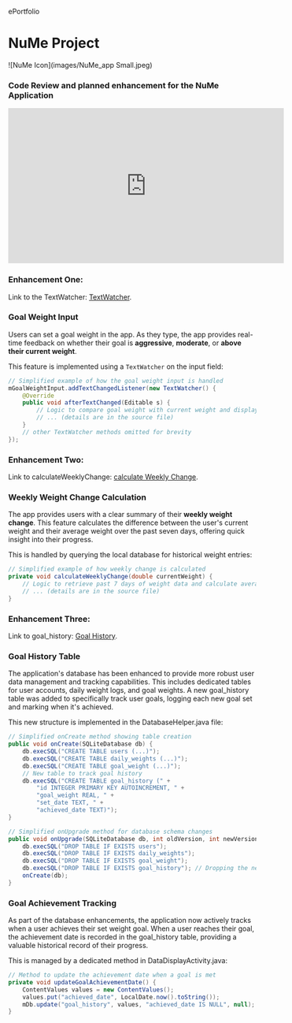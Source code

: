 ePortfolio

# NuMe Project

![NuMe Icon](images/NuMe_app Small.jpeg)


### Code Review and planned enhancement for the NuMe Application
<iframe width="560" height="315" src="https://www.youtube.com/embed/njhcB8VI0jM?si=W7s5Q8Ngxx2LQSpw" title="YouTube video player" frameborder="0" allow="accelerometer; autoplay; clipboard-write; encrypted-media; gyroscope; picture-in-picture; web-share" referrerpolicy="strict-origin-when-cross-origin" allowfullscreen></iframe>




### Enhancement One:
Link to the TextWatcher: [TextWatcher](https://github.com/rramoscode/rramoscode.github.io/pull/2/files).

### Goal Weight Input

Users can set a goal weight in the app. As they type, the app provides real-time feedback on whether their goal is **aggressive**, **moderate**, or **above their current weight**.

This feature is implemented using a `TextWatcher` on the input field:

```java
// Simplified example of how the goal weight input is handled
mGoalWeightInput.addTextChangedListener(new TextWatcher() {
    @Override
    public void afterTextChanged(Editable s) {
        // Logic to compare goal weight with current weight and display feedback
        // ... (details are in the source file)
    }
    // other TextWatcher methods omitted for brevity
});
```

### Enhancement Two:
Link to calculateWeeklyChange: [calculate Weekly Change](https://github.com/rramoscode/rramoscode.github.io/pull/3).

### Weekly Weight Change Calculation

The app provides users with a clear summary of their **weekly weight change**. This feature calculates the difference between the user's current weight and their average weight over the past seven days, offering quick insight into their progress.

This is handled by querying the local database for historical weight entries:

```java
// Simplified example of how weekly change is calculated
private void calculateWeeklyChange(double currentWeight) {
    // Logic to retrieve past 7 days of weight data and calculate average
    // ... (details are in the source file)
}
```

### Enhancement Three:
Link to goal_history: [Goal History](https://github.com/rramoscode/rramoscode.github.io/pull/4).

### Goal History Table

The application's database has been enhanced to provide more robust user data management and tracking capabilities. This includes dedicated tables for user accounts, daily weight logs, and goal weights. A new goal_history table was added to specifically track user goals, logging each new goal set and marking when it's achieved.

This new structure is implemented in the DatabaseHelper.java file:

```java
// Simplified onCreate method showing table creation
public void onCreate(SQLiteDatabase db) {
    db.execSQL("CREATE TABLE users (...)");
    db.execSQL("CREATE TABLE daily_weights (...)");
    db.execSQL("CREATE TABLE goal_weight (...)");
    // New table to track goal history
    db.execSQL("CREATE TABLE goal_history (" +
        "id INTEGER PRIMARY KEY AUTOINCREMENT, " +
        "goal_weight REAL, " +
        "set_date TEXT, " +
        "achieved_date TEXT)");
}

// Simplified onUpgrade method for database schema changes
public void onUpgrade(SQLiteDatabase db, int oldVersion, int newVersion) {
    db.execSQL("DROP TABLE IF EXISTS users");
    db.execSQL("DROP TABLE IF EXISTS daily_weights");
    db.execSQL("DROP TABLE IF EXISTS goal_weight");
    db.execSQL("DROP TABLE IF EXISTS goal_history"); // Dropping the new table too
    onCreate(db);
}
```

### Goal Achievement Tracking

As part of the database enhancements, the application now actively tracks when a user achieves their set weight goal. When a user reaches their goal, the achievement date is recorded in the goal_history table, providing a valuable historical record of their progress.

This is managed by a dedicated method in DataDisplayActivity.java:

```java
// Method to update the achievement date when a goal is met
private void updateGoalAchievementDate() {
    ContentValues values = new ContentValues();
    values.put("achieved_date", LocalDate.now().toString());
    mDb.update("goal_history", values, "achieved_date IS NULL", null);
}
```
